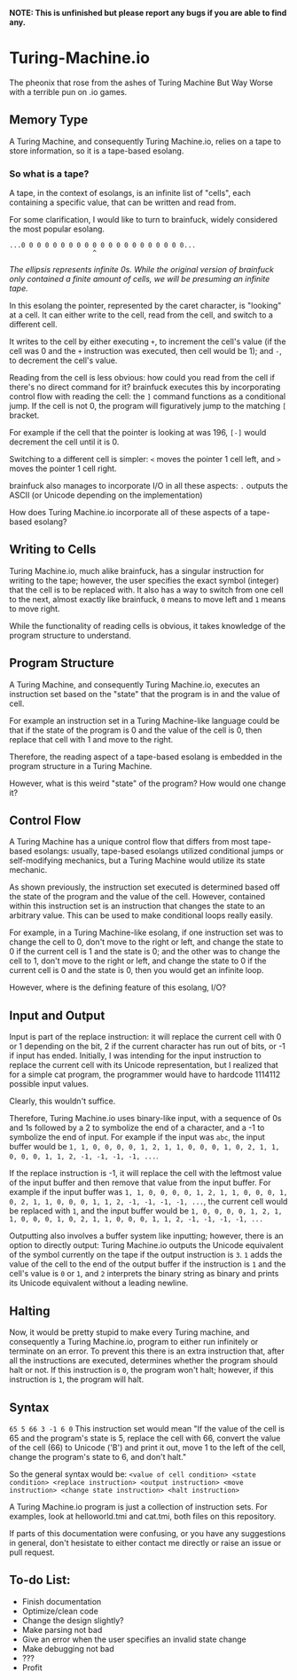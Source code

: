 **NOTE: This is unfinished but please report any bugs if you are able to find any.**

# Turing-Machine.io
The pheonix that rose from the ashes of Turing Machine But Way Worse with a terrible pun on .io games.

## Memory Type
A Turing Machine, and consequently Turing Machine.io, relies on a tape to store information, so it is a tape-based esolang.
### So what is a tape?
A tape, in the context of esolangs, is an infinite list of "cells", each containing a specific value, that can be written and read from.

For some clarification, I would like to turn to brainfuck, widely considered the most popular esolang.
```
...0 0 0 0 0 0 0 0 0 0 0 0 0 0 0 0 0 0 0 0 0...
                     ^
```
*The ellipsis represents infinite 0s. While the original version of brainfuck only contained a finite amount of cells, we will be presuming an infinite tape.* 

In this esolang the pointer, represented by the caret character, is "looking" at a cell. It can either write to the cell, read from the cell, and switch to a different cell.

It writes to the cell by either executing `+`, to increment the cell's value (if the cell was 0 and the `+` instruction was executed, then cell would be 1); and `-`, to decrement the cell's value.

Reading from the cell is less obvious: how could you read from the cell if there's no direct command for it? brainfuck executes this by incorporating control flow with reading the cell: the `]` command functions as a conditional jump. If the cell is not 0, the program will figuratively jump to the matching `[` bracket.

For example if the cell that the pointer is looking at was 196, `[-]` would decrement the cell until it is 0.

Switching to a different cell is simpler: `<` moves the pointer 1 cell left, and `>` moves the pointer 1 cell right.

brainfuck also manages to incorporate I/O in all these aspects: `.` outputs the ASCII (or Unicode depending on the implementation) 

How does Turing Machine.io incorporate all of these aspects of a tape-based esolang?
## Writing to Cells

Turing Machine.io, much alike brainfuck, has a singular instruction for writing to the tape; however, the user specifies the exact symbol (integer) that the cell is to be replaced with. It also has a way to switch from one cell to the next, almost exactly like brainfuck, `0` means to move left and `1` means to move right.

While the functionality of reading cells is obvious, it takes knowledge of the program structure to understand.

## Program Structure

A Turing Machine, and consequently Turing Machine.io, executes an instruction set based on the "state" that the program is in and the value of cell.

For example an instruction set in a Turing Machine-like language could be that if the state of the program is 0 and the value of the cell is 0, then replace that cell with 1 and move to the right.

Therefore, the reading aspect of a tape-based esolang is embedded in the program structure in a Turing Machine.

However, what is this weird "state" of the program? How would one change it?
## Control Flow

A Turing Machine has a unique control flow that differs from most tape-based esolangs: usually, tape-based esolangs utilized conditional jumps or self-modifying mechanics, but a Turing Machine would utilize its state mechanic.

As shown previously, the instruction set executed is determined based off the state of the program and the value of the cell. However, contained within this instruction set is an instruction that changes the state to an arbitrary value. This can be used to make conditional loops really easily.

For example, in a Turing Machine-like esolang, if one instruction set was to change the cell to 0, don't move to the right or left, and change the state to 0 if the current cell is 1 and the state is 0; and the other was to change the cell to 1, don't move to the right or left, and change the state to 0 if the current cell is 0 and the state is 0, then you would get an infinite loop.

However, where is the defining feature of this esolang, I/O?

## Input and Output

Input is part of the replace instruction: it will replace the current cell with 0 or 1 depending on the bit, 2 if the current character has run out of bits, or -1 if input has ended. Initially, I was intending for the input instruction to replace the current cell with its Unicode representation, but I realized that for a simple cat program, the programmer would have to hardcode 1114112 possible input values.

Clearly, this wouldn't suffice.

Therefore, Turing Machine.io uses binary-like input, with a sequence of 0s and 1s followed by a 2 to symbolize the end of a character, and a -1 to symbolize the end of input.
For example if the input was `abc`, the input buffer would be `1, 1, 0, 0, 0, 0, 1, 2, 1, 1, 0, 0, 0, 1, 0, 2, 1, 1, 0, 0, 0, 1, 1, 2, -1, -1, -1, -1, ...`.

If the replace instruction is -1, it will replace the cell with the leftmost value of the input buffer and then remove that value from the input buffer. For example if the input buffer was `1, 1, 0, 0, 0, 0, 1, 2, 1, 1, 0, 0, 0, 1, 0, 2, 1, 1, 0, 0, 0, 1, 1, 2, -1, -1, -1, -1, ...`, the current cell would be replaced with `1`, and the input buffer would be `1, 0, 0, 0, 0, 1, 2, 1, 1, 0, 0, 0, 1, 0, 2, 1, 1, 0, 0, 0, 1, 1, 2, -1, -1, -1, -1, ...`

Outputting also involves a buffer system like inputting; however, there is an option to directly output: Turing Machine.io outputs the Unicode equivalent of the symbol currently on the tape if the output instruction is `3`. `1` adds the value of the cell to the end of the output buffer if the instruction is `1` and the cell's value is `0` or `1`, and `2` interprets the binary string as binary and prints its Unicode equivalent without a leading newline.

## Halting

Now, it would be pretty stupid to make every Turing machine, and consequently a Turing Machine.io, program to either run infinitely or terminate on an error. To prevent this there is an extra instruction that, after all the instructions are executed, determines whether the program should halt or not. If this instruction is `0`, the program won't halt; however, if this instruction is `1`, the program will halt.

## Syntax

```65 5 66 3 -1 6 0```
This instruction set would mean "If the value of the cell is 65 and the program's state is 5, replace the cell with 66, convert the value of the cell (66) to Unicode ('B') and print it out, move 1 to the left of the cell, change the program's state to 6, and don't halt."

So the general syntax would be:
```<value of cell condition> <state condition> <replace instruction> <output instruction> <move instruction> <change state instruction> <halt instruction>```

A Turing Machine.io program is just a collection of instruction sets. For examples, look at helloworld.tmi and cat.tmi, both files on this repository.

If parts of this documentation were confusing, or you have any suggestions in general, don't hesistate to either contact me directly or raise an issue or pull request.


## To-do List:
- Finish documentation
- Optimize/clean code
- Change the design slightly?
- Make parsing not bad
- Give an error when the user specifies an invalid state change
- Make debugging not bad
- ???
- Profit

